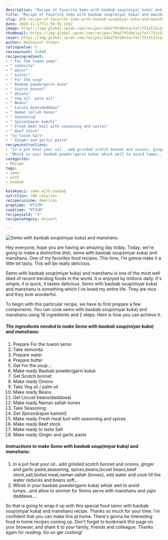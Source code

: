 ```yaml
---
description: "Recipe of Favorite Semo with baobab soup(miyar kuka) and manshanu"
title: "Recipe of Favorite Semo with baobab soup(miyar kuka) and manshanu"
slug: 656-recipe-of-favorite-semo-with-baobab-soupmiyar-kuka-and-manshanu
date: 2020-11-17T11:59:55.116Z
image: https://img-global.cpcdn.com/recipes/10a2797d0e1acfaf/751x532cq70/semo-with-baobab-soupmiyar-kuka-and-manshanu-recipe-main-photo.jpg
thumbnail: https://img-global.cpcdn.com/recipes/10a2797d0e1acfaf/751x532cq70/semo-with-baobab-soupmiyar-kuka-and-manshanu-recipe-main-photo.jpg
cover: https://img-global.cpcdn.com/recipes/10a2797d0e1acfaf/751x532cq70/semo-with-baobab-soupmiyar-kuka-and-manshanu-recipe-main-photo.jpg
author: Nathaniel Stokes
ratingvalue: 5
reviewcount: 41840
recipeingredient:
- " For the tuwon semo"
- " semovita"
- " water"
- " butter"
- " For the soup"
- " Baobab powdergarin kuka"
- " Scotch bonnet"
- " Onions"
- " Veg oil  palm oil"
- " Beans"
- " Locust beansdaddawa"
- " Naman sallah bones"
- " Seasoning"
- " Spiceskayan kamshi"
- " Fresh meat boil with seasoning and spices"
- " Beef stock"
- "to taste Salt"
- " Ginger and garlic paste"
recipeinstructions:
- "In a pot heat your oil...add grinded scotch bonnet and onions, ginger and garlic paste,seasoning, spices,beans,locust beans,beef stock,salt,boiled meat,naman sallah (bones), add water and cook till the water reduces and beans soft..."
- "Whisk in your baobab powder(garin kuka) whisk well to avoid lumps...and allow to simmer for 5mins serve with manshanu and yajin daddawa...."
categories:
- Recipe
tags:
- semo
- with
- baobab

katakunci: semo with baobab 
nutrition: 260 calories
recipecuisine: American
preptime: "PT37M"
cooktime: "PT43M"
recipeyield: "3"
recipecategory: Dessert

---
```



![Semo with baobab soup(miyar kuka) and manshanu](https://img-global.cpcdn.com/recipes/10a2797d0e1acfaf/751x532cq70/semo-with-baobab-soupmiyar-kuka-and-manshanu-recipe-main-photo.jpg)

Hey everyone, hope you are having an amazing day today. Today, we're going to make a distinctive dish, semo with baobab soup(miyar kuka) and manshanu. One of my favorites food recipes. This time, I'm gonna make it a little bit tasty. This will be really delicious.

Semo with baobab soup(miyar kuka) and manshanu is one of the most well liked of recent trending foods in the world. It is enjoyed by millions daily. It's simple, it is quick, it tastes delicious. Semo with baobab soup(miyar kuka) and manshanu is something which I've loved my entire life. They are nice and they look wonderful.




To begin with this particular recipe, we have to first prepare a few components. You can cook semo with baobab soup(miyar kuka) and manshanu using 18 ingredients and 2 steps. Here is how you can achieve it.

<!--inarticleads1-->

##### The ingredients needed to make Semo with baobab soup(miyar kuka) and manshanu:

1. Prepare  For the tuwon semo
1. Take  semovita
1. Prepare  water
1. Prepare  butter
1. Get  For the soup..:
1. Make ready  Baobab powder(garin kuka)
1. Get  Scotch bonnet
1. Make ready  Onions
1. Take  Veg oil / palm oil
1. Make ready  Beans
1. Get  Locust beans(daddawa)
1. Make ready  Naman sallah bones
1. Take  Seasoning
1. Get  Spices(kayan kamshi)
1. Make ready  Fresh meat boil with seasoning and spices
1. Make ready  Beef stock
1. Make ready to taste Salt
1. Make ready  Ginger and garlic paste




<!--inarticleads2-->

##### Instructions to make Semo with baobab soup(miyar kuka) and manshanu:

1. In a pot heat your oil...add grinded scotch bonnet and onions, ginger and garlic paste,seasoning, spices,beans,locust beans,beef stock,salt,boiled meat,naman sallah (bones), add water and cook till the water reduces and beans soft...
1. Whisk in your baobab powder(garin kuka) whisk well to avoid lumps...and allow to simmer for 5mins serve with manshanu and yajin daddawa....




So that is going to wrap it up with this special food semo with baobab soup(miyar kuka) and manshanu recipe. Thanks so much for your time. I'm confident that you can make this at home. There's gonna be interesting food in home recipes coming up. Don't forget to bookmark this page on your browser, and share it to your family, friends and colleague. Thanks again for reading. Go on get cooking!
